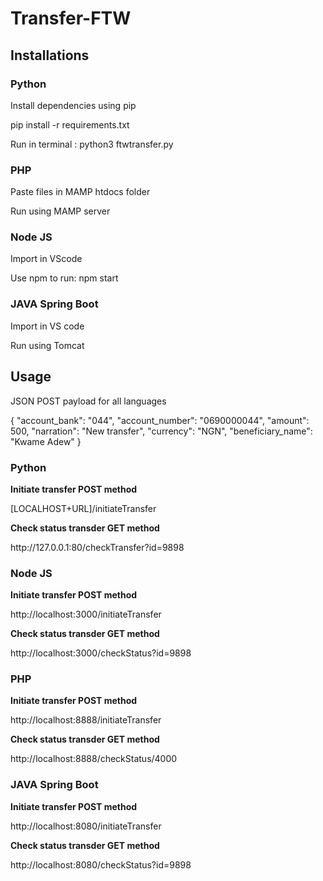 # Transfer-FTW

<h2> Installations </h2>

<h3> Python</h3>
<p> Install dependencies using pip </p>
<p> pip install -r requirements.txt </p>
<p>Run in terminal : python3 ftwtransfer.py</p>
<h3> PHP</h3>
<p> Paste files in MAMP htdocs folder </p>
<p> Run using MAMP server </p>
<h3> Node JS </h3>
<p> Import in VScode  </p>
<p> Use npm to run: npm start </p>
<h3> JAVA Spring Boot </h3>
<p> Import in VS code </p>
<p> Run using Tomcat </p>

<h2> Usage </h2>
<p> JSON POST payload for all languages </p>
{
"account_bank": "044",
"account_number": "0690000044",
"amount": 500,
"narration": "New transfer",
"currency": "NGN",
"beneficiary_name": "Kwame Adew"
}
<h3> Python</h3>
<b> Initiate transfer </b>
<b> POST method </b>
<p> [LOCALHOST+URL]/initiateTransfer </p>
<b> Check status transder </b>
<b> GET method </b>
<p> http://127.0.0.1:80/checkTransfer?id=9898 </p>

<h3> Node JS </h3>
<b> Initiate transfer </b>
<b> POST method </b>
<p> http://localhost:3000/initiateTransfer </p>
<b> Check status transder </b>
<b> GET method </b>
<p> http://localhost:3000/checkStatus?id=9898 </p>

<h3> PHP </h3>
<b> Initiate transfer </b>
<b> POST method </b>
<p> http://localhost:8888/initiateTransfer </p>
<b> Check status transder </b>
<b> GET method </b>
<p> http://localhost:8888/checkStatus/4000 </p>

<h3> JAVA Spring Boot </h3>
<b> Initiate transfer </b>
<b> POST method </b>
<p> http://localhost:8080/initiateTransfer </p>
<b> Check status transder </b>
<b> GET method </b>
<p> http://localhost:8080/checkStatus?id=9898 </p>


